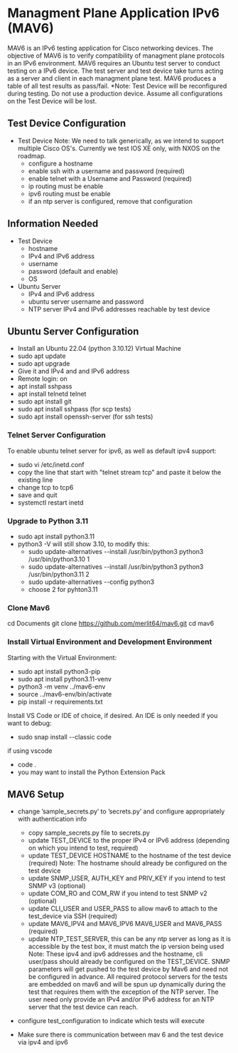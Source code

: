 # Managment Plane Application IPv6 (MAV6) #

MAV6 is an IPv6 testing application for Cisco networking devices. The objective of MAV6 is to verify compatibility of managment plane protocols in an IPv6 environment. MAV6 requires an Ubuntu test server to conduct testing on a IPv6 device. The test server and test device take turns acting as a server and client in each managment plane test. MAV6 produces a table of all test results as pass/fail. 
*Note: Test Device will be reconfigured during testing. Do not use a production device. Assume all configurations on the Test Device will be lost.


## Test Device Configuration ##

- Test Device Note: We need to talk generically, as we intend to support multiple Cisco OS's.  Currently we test IOS XE only, with NXOS on the roadmap.
  - configure a hostname
  - enable ssh with a username and password (required)
  - enable telnet with a Username and Password (required)
  - ip routing must be enable
  - ipv6 routing must be enable
  - if an ntp server is configured, remove that configuration


## Information Needed ##

- Test Device
  - hostname
  - IPv4 and IPv6 address
  - username
  - password (default and enable)
  - OS
- Ubuntu Server
  - IPv4 and IPv6 address
  - ubuntu server username and password
  - NTP server IPv4 and IPv6 addresses reachable by test device


## Ubuntu Server Configuration ##

- Install an Ubuntu 22.04 (python 3.10.12) Virtual Machine
- sudo apt update
- sudo apt upgrade
- Give it and IPv4 and and IPv6 address
- Remote login: on
- apt install sshpass
- apt install telnetd telnet
- sudo apt install git
- sudo apt install sshpass (for scp tests)
- sudo apt install openssh-server (for ssh tests)

### Telnet Server Configuration ###

To enable ubuntu telnet server for ipv6, as well as default ipv4 support:
- sudo vi /etc/inetd.conf
- copy the line that start with "telnet     stream     tcp" and paste it below the existing line
- change tcp to tcp6
- save and quit
- systemctl restart inetd

### Upgrade to Python 3.11 ###
- sudo apt install python3.11
- python3 -V will still show 3.10, to modify this:
  - sudo update-alternatives --install /usr/bin/python3 python3 /usr/bin/python3.10 1
  - sudo update-alternatives --install /usr/bin/python3 python3 /usr/bin/python3.11 2
  - sudo update-alternatives --config python3
  - choose 2 for pyhton3.11

### Clone Mav6 ###
cd Documents
git clone https://github.com/merlit64/mav6.git
cd mav6

### Install Virtual Environment and Development Environment ###

Starting with the Virtual Environment:
- sudo apt install python3-pip
- sudo apt install python3.11-venv
- python3 -m venv ../mav6-env
- source ../mav6-env/bin/activate
- pip install -r requirements.txt

Install VS Code or IDE of choice, if desired.  An IDE is only needed if you want to debug:
- sudo snap install --classic code

if using vscode
- code .
- you may want to install the Python Extension Pack




## MAV6 Setup ##
- change ’sample_secrets.py’ to ’secrets.py’ and configure appropriately with authentication info
  - copy sample_secrets.py file to secrets.py
  - update TEST_DEVICE to the proper IPv4 or IPv6 address (depending on which you intend to test, required) 
  - update TEST_DEVICE HOSTNAME to the hostname of the test device (required)  Note: The hostname should already be configured on the test device
  - update SNMP_USER, AUTH_KEY and PRIV_KEY if you intend to test SNMP v3 (optional)
  - update COM_RO and COM_RW if you intend to test SNMP v2 (optional)
  - update CLI_USER and USER_PASS to allow mav6 to attach to the test_device via SSH (required)
  - update MAV6_IPV4 and MAV6_IPV6 MAV6_USER and MAV6_PASS (required)
  - update NTP_TEST_SERVER, this can be any ntp server as long as it is accessible by the test box, it must match the ip version being used
Note: These ipv4 and ipv6 addresses and the hostname, cli user/pass should already be configured on the TEST_DEVICE.  SNMP parameters will get pushed to the test device by Mav6 and need not be configured in advance. All required protocol servers for the tests are embedded on mav6 and will be spun up dynamically during the test that requires them with the exception of the NTP server.  The user need only provide an IPv4 and/or IPv6 address for an NTP server that the test device can reach.

- configure test_configuration to indicate which tests will execute
- Make sure there is communication between mav 6 and the test device via ipv4 and ipv6







